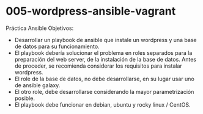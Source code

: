 # 005-wordpress-ansible-vagrant
Práctica Ansible
Objetivos:
- Desarrollar un playbook de ansible que instale un wordpress y una base de datos para su funcionamiento. 
- El playbook debería solucionar el problema en roles separados para la preparación del web server, de la instalación de la base de datos. Antes de proceder, se recomienda considerar los requisitos para instalar wordpress. 
- El role de la base de datos, no debe desarrollarse, en su lugar usar uno de ansible galaxy. 
- El otro role, debe desarrollarse considerando la mayor parametrización posible. 
- El playbook debe funcionar en debian, ubuntu y rocky linux / CentOS.